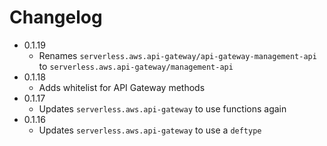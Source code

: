 # Changelog

- 0.1.19
  - Renames `serverless.aws.api-gateway/api-gateway-management-api`
    to `serverless.aws.api-gateway/management-api`
- 0.1.18
  - Adds whitelist for API Gateway methods
- 0.1.17
  - Updates `serverless.aws.api-gateway` to use functions again
- 0.1.16
  - Updates `serverless.aws.api-gateway` to use a `deftype`
